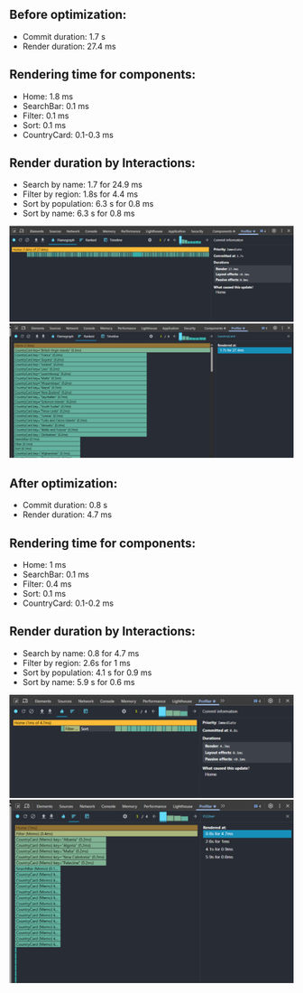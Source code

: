 Before optimization:
-
- Commit duration: 1.7 s
- Render duration: 27.4 ms

Rendering time for components:
-
- Home: 1.8 ms
- SearchBar: 0.1 ms
- Filter: 0.1 ms
- Sort: 0.1 ms
- CountryCard: 0.1-0.3 ms

Render duration by Interactions:
-
- Search by name: 1.7 for 24.9 ms
- Filter by region: 1.8s for 4.4 ms
- Sort by population: 6.3 s for 0.8 ms
- Sort by name: 6.3 s for 0.8 ms

![Screenshot 2025-03-23 112720.png](public/Screenshot%202025-03-23%20112720.png)
![Screenshot 2025-03-23 113943.png](public/Screenshot%202025-03-23%20113943.png)

After optimization:
-
- Commit duration: 0.8 s
- Render duration: 4.7 ms

Rendering time for components:
-
- Home: 1 ms
- SearchBar: 0.1 ms
- Filter: 0.4 ms
- Sort: 0.1 ms
- CountryCard: 0.1-0.2 ms

Render duration by Interactions:
-
- Search by name: 0.8 for 4.7 ms
- Filter by region: 2.6s for 1 ms
- Sort by population: 4.1 s for 0.9 ms
- Sort by name: 5.9 s for 0.6 ms

![Screenshot 2025-03-23 114835.png](public/Screenshot%202025-03-23%20114835.png)
![Screenshot 2025-03-23 114843.png](public/Screenshot%202025-03-23%20114843.png)